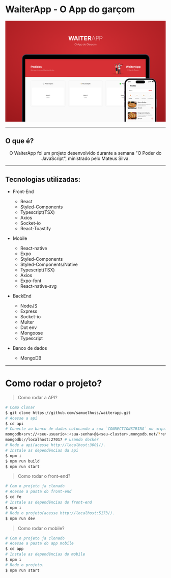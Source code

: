 # WaiterApp - O App do garçom

![image](ast/capa.png)
<hr/>

## O que é?
<p align="center">
O WaiterApp foi um projeto desenvolvido durante a semana "O Poder do JavaScript", ministrado pelo Mateus Silva.
</p>
<hr/>


## Tecnologias utilizadas:
* Front-End

  * React
  * Styled-Components
  * Typescript(TSX)
  * Axios
  * Socket-io
  * React-Toastify
  
* Mobile

  * React-native
  * Expo
  * Styled-Components
  * Styled-Components/Native
  * Typescript(TSX)
  * Axios
  * Expo-font
  * React-native-svg
  
* BackEnd

  * NodeJS
  * Express
  * Socket-io
  * Multer
  * Dot env
  * Mongoose
  * Typescript
  
* Banco de dados

  * MongoDB
 <hr/>
 
# Como rodar o projeto?

> Como rodar a API?
```bash
# Como clonar
$ git clone https://github.com/samuelhuss/waiterapp.git
# Acesse a api
$ cd api
# Conecte ao banco de dados colocando a sua `CONNECTIONSTRING` no arquivo `.env`
mongodb+srv://<seu-usuario>:<sua-senha>@$<seu-cluster>.mongodb.net/?retryWrites=true&w=majority # caso for usar atlas mongoose
mongodb://localhost:27017 # usando docker
# Rode a api(acesse http://localhost:3001/).
# Instale as dependências da api
$ npm i
$ npm run build
$ npm run start
```

>Como rodar o front-end?
```bash
# Com o projeto ja clonado
# Acesse a pasta do front-end
$ cd fe
# Instale as dependências do front-end
$ npm i
# Rode o projeto(acesse http://localhost:5173/).
$ npm run dev
```
>Como rodar o mobile?
```bash
# Com o projeto ja clonado
# Acesse a pasta do app mobile
$ cd app
# Instale as dependências do mobile
$ npm i
# Rode o projeto.
$ npm run start
```

